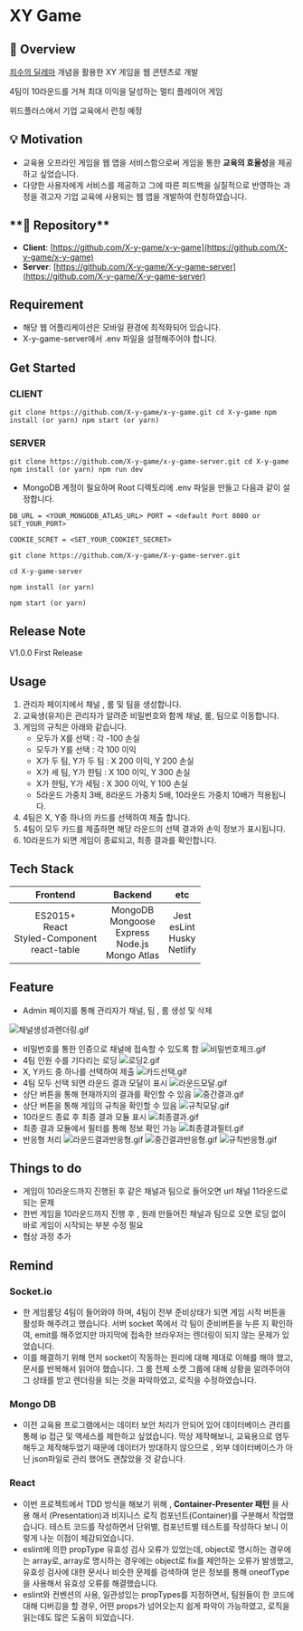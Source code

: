 # XY Game

## **🚪** Overview

[죄수의 딜레마](https://en.wikipedia.org/wiki/Prisoner's_dilemma) 개념을 활용한 XY 게임을 웹 콘텐츠로 개발

4팀이 10라운드를 거쳐 최대 이익을 달성하는 멀티 플레이어 게임

위드플러스에서 기업 교육에서 런칭 예정

## **💡 Motivation**

- 교육용 오프라인 게임을 웹 앱을 서비스함으로써 게임을 통한 **교육의 효율성**을 제공하고 싶었습니다.
- 다양한 사용자에게 서비스를 제공하고 그에 따른 피드백을 실질적으로 반영하는 과정을 겪고자 기업 교육에 사용되는 웹 앱을 개발하여 런칭하였습니다.

## \***\*🔗 Repository\*\***

- **Client**: [https://github.com/X-y-game/x-y-game](https://github.com/X-y-game/x-y-game)
- **Server**: [https://github.com/X-y-game/X-y-game-server](https://github.com/X-y-game/X-y-game-server)

## **Requirement**

- 해당 웹 어플리케이션은 모바일 환경에 최적화되어 있습니다.
- X-y-game-server에서 .env 파일을 설정해주어야 합니다.

## **Get Started**

### CLIENT

`git clone https://github.com/X-y-game/x-y-game.git cd X-y-game npm install (or yarn) npm start (or yarn)`

### SERVER

`git clone https://github.com/X-y-game/x-y-game-server.git cd X-y-game npm install (or yarn) npm run dev`

- MongoDB 계정이 필요하며 Root 디렉토리에 .env 파일을 만들고 다음과 같이 설정합니다.

`DB_URL = <YOUR_MONGODB_ATLAS_URL> PORT = <default Port 8080 or SET_YOUR_PORT>`

`COOKIE_SCRET = <SET_YOUR_COOKIET_SECRET>`

`git clone https://github.com/X-y-game/X-y-game-server.git`

`cd X-y-game-server`

`npm install (or yarn)`

`npm start (or yarn)`

## Release Note

V1.0.0 First Release

## **Usage**

1. 관리자 페이지에서 채널 , 룸 및 팀을 생성합니다.
2. 교육생(유저)은 관리자가 알려준 비밀번호와 함께 채널, 룸, 팀으로 이동합니다.
3. 게임의 규칙은 아래와 같습니다.
   - 모두가 X를 선택 : 각 -100 손실
   - 모두가 Y를 선택 : 각 100 이익
   - X가 두 팀, Y가 두 팀 : X 200 이익, Y 200 손실
   - X가 세 팀, Y가 한팀 : X 100 이익, Y 300 손실
   - X가 한팀, Y가 세팀 : X 300 이익, Y 100 손실
   - 5라운드 가중치 3배, 8라운드 가중치 5배, 10라운드 가중치 10배가 적용됩니다.
4. 4팀은 X, Y중 하나의 카드를 선택하여 제출 합니다.
5. 4팀이 모두 카드를 제출하면 해당 라운드의 선택 결과와 손익 정보가 표시됩니다.
6. 10라운드가 되면 게임이 종료되고, 최종 결과를 확인합니다.

## **Tech Stack**

|                      Frontend                       |                         Backend                          |                etc                 |
| :-------------------------------------------------: | :------------------------------------------------------: | :--------------------------------: |
| ES2015+<br>React<br>Styled-Component<br>react-table | MongoDB<br>Mongoose<br>Express<br>Node.js<br>Mongo Atlas | Jest<br>esLint<br>Husky<br>Netlify |

## Feature

- Admin 페이지를 통해 관리자가 채널, 팀 , 룸 생성 및 삭제

![채널생성과렌더링.gif](./previews/채널생성과렌더링.gif)

- 비밀번호를 통한 인증으로 채널에 접속할 수 있도록 함
  ![비밀번호체크.gif](./previews/비밀번호체크.gif)
- 4팀 인원 수를 기다리는 로딩
  ![로딩2.gif](./previews/로딩2.gif)
- X, Y카드 중 하나를 선택하여 제출
  ![카드선택.gif](./previews/카드선택.gif)
- 4팀 모두 선택 되면 라운드 결과 모달이 표시
  ![라운드모달.gif](./previews/라운드모달.gif)
- 상단 버튼을 통해 현재까지의 결과를 확인할 수 있음
  ![중간결과.gif](./previews/중간결과.gif)
- 상단 버튼을 통해 게임의 규칙을 확인할 수 있음
  ![규칙모달.gif](./previews/규칙모달.gif)
- 10라운드 종료 후 최종 결과 모듈 표시
  ![최종결과.gif](./previews/최종결과.gif)
- 최종 결과 모듈에서 필터를 통해 정보 확인 가능
  ![최종결과필터.gif](./previews/최종결과필터.gif)
- 반응형 처리
  ![라운드결과반응형.gif](./previews/라운드결과반응형.gif)
  ![중간결과반응형.gif](./previews/중간결과반응형.gif)
  ![규칙반응형.gif](./previews/규칙반응형.gif)

## Things to do

- 게임이 10라운드까지 진행된 후 같은 채널과 팀으로 들어오면 url 채널 11라운드로 되는 문제
- 한번 게임을 10라운드까지 진행 후 , 원래 만들어진 채널과 팀으로 오면 로딩 없이 바로 게임이 시작되는 부분 수정 필요
- 협상 과정 추가

## Remind

### Socket.io

- 한 게임룸당 4팀이 들어와야 하며, 4팀이 전부 준비상태가 되면 게임 시작 버튼을 활성화 해주려고 했습니다. 서버 socket 쪽에서 각 팀이 준비버튼을 누른 지 확인하여, emit를 해주었지만 마지막에 접속한 브라우저는 렌더링이 되지 않는 문제가 있었습니다.
- 이를 해결하기 위해 먼저 socket이 작동하는 원리에 대해 제대로 이해를 해야 했고, 문서를 반복해서 읽어야 했습니다. 그 룸 전체 소켓 그룹에 대해 상황을 알려주어야 그 상태를 받고 렌더링을 되는 것을 파악하였고, 로직을 수정하였습니다.

### Mongo DB

- 이전 교육용 프로그램에서는 데이터 보안 처리가 안되어 있어 데이터베이스 관리를 통해 ip 접근 및 액세스를 제한하고 싶었습니다. 막상 제작해보니, 교육용으로 염두해두고 제작해두었기 때문에 데이터가 방대하지 않으므로 , 외부 데이터베이스가 아닌 json파일로 관리 했어도 괜찮았을 것 같습니다.

### React

- 이번 프로젝트에서 TDD 방식을 해보기 위해 , **Container-Presenter 패턴** 을 사용 해서 (Presentation)과 비지니스 로직 컴포넌트(Container)를 구분해서 작업했습니다. 테스트 코드를 작성하면서 단위별, 컴포넌트별 테스트를 작성하다 보니 이렇게 나눈 이점이 체감되었습니다.
- eslint에 의한 propType 유효성 검사 오류가 있었는데, object로 명시하는 경우에는 array로, array로 명시하는 경우에는 object로 fix를 제안하는 오류가 발생했고, 유효성 검사에 대한 문서나 비슷한 문제를 검색하여 얻은 정보를 통해 oneofType을 사용해서 유효성 오류를 해결했습니다.
- eslint와 컨벤션의 사용, 일관성있는 propTypes를 지정하면서, 팀원들이 한 코드에 대해 디버깅을 할 경우, 어떤 props가 넘어오는지 쉽게 파악이 가능하였고, 로직을 읽는데도 많은 도움이 되었습니다.
